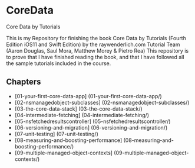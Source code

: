 # CoreData
Core Data by Tutorials


This is my Repository for finishing the book Core Data by Tutorials (Fourth Edition iOS11 and Swift Edition) by the raywenderlich.com Tutorial Team (Aaron Douglas, Saul Mora, Matthew Morey & Pietro Rea)
This repository is to prove that I have finished reading the book, and that I have followed all the sample tutorials included in the course.



## Chapters
- [01-your-first-core-data-app] (01-your-first-core-data-app/)
- [02-nsmanagedobject-subclasses] (02-nsmanagedobject-subclasses/)
- [03-the-core-data-stack] (03-the-core-data-stack/)
- [04-intermediate-fetching] (04-intermediate-fetching/)
- [05-nsfetchedresultscontroller] (05-nsfetchedresultscontroller/)
- [06-versioning-and-migration] (06-versioning-and-migration/)
- [07-unit-testing] (07-unit-testing/)
- [08-measuring-and-boosting-performance] (08-measuring-and-boosting-performance/)
- [09-multiple-managed-object-contexts] (09-multiple-managed-object-contexts/)


